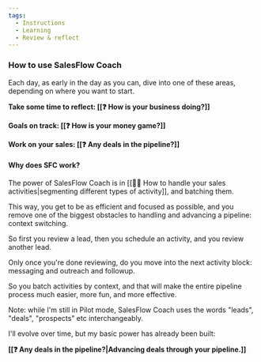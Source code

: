 ```yaml
---
tags:
  - Instructions
  - Learning
  - Review & reflect
---
```

### How to use SalesFlow Coach
Each day, as early in the day as you can, dive into one of these areas, depending on where you want to start.

**Take some time to reflect: [[❓ How is your business doing?]]**

**Goals on track: [[❓ How is your money game?]]**

**Work on your sales: [[❓ Any deals in the pipeline?]]**


#### Why does SFC work?
The power of SalesFlow Coach is in [[👨‍🎓 How to handle your sales activities|segmenting different types of activity]], and batching them. 

This way, you get to be as efficient and focused as possible, and you remove one of the biggest obstacles to handling and advancing a pipeline: context switching. 

So first you review a lead, then you schedule an activity, and you review another lead. 
  
Only once you're done reviewing, do you move into the next activity block: messaging and outreach and followup. 

So you batch activities by context, and that will make the entire pipeline process much easier, more fun, and more effective. 

Note: while I'm still in Pilot mode, SalesFlow Coach uses the words "leads", "deals", "prospects" etc interchangeably. 

I'll evolve over time, but my basic power has already been built:

**[[❓ Any deals in the pipeline?|Advancing deals through your pipeline.]]**



<!--Register interest here to be notified when new content and training materials are added.
-->

